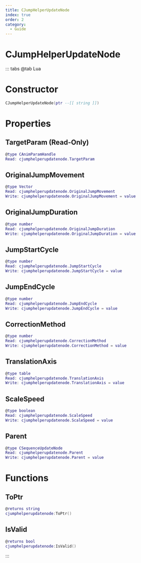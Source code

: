 ```yaml
---
title: CJumpHelperUpdateNode
index: true
order: 2
category:
  - Guide
---
```


# CJumpHelperUpdateNode

::: tabs
@tab Lua
# Constructor
```lua
CJumpHelperUpdateNode(ptr --[[ string ]])
```
# Properties
## TargetParam (Read-Only)
```lua
@type CAnimParamHandle
Read: cjumphelperupdatenode.TargetParam
```
## OriginalJumpMovement 
```lua
@type Vector
Read: cjumphelperupdatenode.OriginalJumpMovement
Write: cjumphelperupdatenode.OriginalJumpMovement = value
```
## OriginalJumpDuration 
```lua
@type number
Read: cjumphelperupdatenode.OriginalJumpDuration
Write: cjumphelperupdatenode.OriginalJumpDuration = value
```
## JumpStartCycle 
```lua
@type number
Read: cjumphelperupdatenode.JumpStartCycle
Write: cjumphelperupdatenode.JumpStartCycle = value
```
## JumpEndCycle 
```lua
@type number
Read: cjumphelperupdatenode.JumpEndCycle
Write: cjumphelperupdatenode.JumpEndCycle = value
```
## CorrectionMethod 
```lua
@type number
Read: cjumphelperupdatenode.CorrectionMethod
Write: cjumphelperupdatenode.CorrectionMethod = value
```
## TranslationAxis 
```lua
@type table
Read: cjumphelperupdatenode.TranslationAxis
Write: cjumphelperupdatenode.TranslationAxis = value
```
## ScaleSpeed 
```lua
@type boolean
Read: cjumphelperupdatenode.ScaleSpeed
Write: cjumphelperupdatenode.ScaleSpeed = value
```
## Parent 
```lua
@type CSequenceUpdateNode
Read: cjumphelperupdatenode.Parent
Write: cjumphelperupdatenode.Parent = value
```
# Functions
## ToPtr
```lua
@returns string
cjumphelperupdatenode:ToPtr()
```
## IsValid
```lua
@returns bool
cjumphelperupdatenode:IsValid()
```

:::